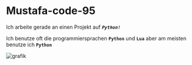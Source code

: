 # Mustafa-code-95

Ich arbeite gerade an einen Projekt auf ***`Python!`***

Ich benutze oft die programmiersprachen **`Python`** und **`Lua`** aber am meisten benutze ich **`Python`**

![grafik](https://github.com/user-attachments/assets/10f0c177-90ad-49e4-9efa-3ce8fde0e216)
